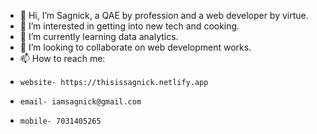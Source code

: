 - 👋 Hi, I’m Sagnick, a QAE by profession and a web developer by virtue.
- 👀 I’m interested in getting into new tech and cooking.
- 🌱 I’m currently learning data analytics.
- 💞️ I’m looking to collaborate on web development works.
- 📫 How to reach me:
-     website- https://thisissagnick.netlify.app
-     email- iamsagnick@gmail.com
-     mobile- 7031405265

<!---
sagnick-solo/sagnick-solo is a ✨ special ✨ repository because its `README.md` (this file) appears on your GitHub profile.
You can click the Preview link to take a look at your changes.
--->
